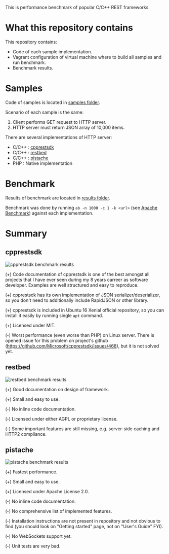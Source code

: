 This is performance benchmark of popular C/C++ REST frameworks.

# What this repository contains

This repository contains:

- Code of each sample implementation.
- Vagrant configuration of virtual machine where to build all samples and run benchmark.
- Benchmark results.

# Samples

Code of samples is located in [samples folder](https://github.com/metamaker/cpp-rest-frameworks-benchmark/tree/master/samples).

Scenario of each sample is the same:

1. Client performs GET request to HTTP server.
2. HTTP server must return JSON array of 10,000 items.

There are several implementations of HTTP server:

- C/C++ : [cpprestsdk](https://github.com/Microsoft/cpprestsdk)
- C/C++ : [restbed](https://github.com/corvusoft/restbed)
- C/C++ : [pistache](https://github.com/oktal/pistache)
- PHP : Native implementation

# Benchmark

Results of benchmark are located in [results folder](https://github.com/metamaker/cpp-rest-frameworks-benchmark/tree/master/results).

Benchmark was done by running `ab -n 1000 -c 1 -k <url>` (see [Apache Benchmark](https://httpd.apache.org/docs/2.4/programs/ab.html)) against each implementation.

# Summary

## cpprestsdk

![cpprestsdk benchmark results](https://github.com/metamaker/cpp-rest-frameworks-benchmark/tree/master/results/benchmark-cpprest.png)

(+) Code documentation of cpprestsdk is one of the best amongst all projects that I have ever seen during my 8 years carreer as software developer. Examples are well structured and easy to reproduce.

(+) cpprestsdk has its own implementation of JSON serializer/deserializer, so you don't need to additionally include RapidJSON or other library.

(+) cpprestsdk is included in Ubuntu 16 Xenial official repository, so you can install it easily by running single `apt` command.

(+) Licensed under MIT.

(-) Worst performance (even worse than PHP) on Linux server. There is opened issue for this problem on project's github (https://github.com/Microsoft/cpprestsdk/issues/468), but it is not solved yet.

## restbed

![restbed benchmark results](https://github.com/metamaker/cpp-rest-frameworks-benchmark/tree/master/results/benchmark-restbed.png)

(+) Good documentation on design of framework.

(+) Small and easy to use.

(-) No inline code documentation.

(-) Licensed under either AGPL or proprietary license.

(-) Some important features are still missing, e.g. server-side caching and HTTP2 compliance.

## pistache

![pistache benchmark results](https://github.com/metamaker/cpp-rest-frameworks-benchmark/tree/master/results/benchmark-pistache.png)

(+) Fastest performance.

(+) Small and easy to use.

(+) Licensed under Apache License 2.0.

(-) No inline code documentation.

(-) No comprehensive list of implemented features.

(-) Installation instructions are not present in repository and not obvious to find (you should look on "Getting started" page, not on "User's Guide" FYI).

(-) No WebSockets support yet.

(-) Unit tests are very bad.

